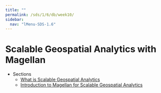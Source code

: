 ```yaml
---
title: ""
permalink: /sds/1/6/db/week10/
sidebar:
  nav: "lMenu-SDS-1.6"
---
```


Scalable Geospatial Analytics with Magellan
=======

* Sections
    * [What is Scalable Geospatial Analytics](035_ScalableGeoSpatialComputing/)
    * [Introduction to Magellan for Scalable Geospatial Analytics](036_IntroductionToMagellan/)

